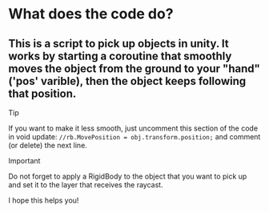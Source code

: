 # What does the code do?
## This is a script to pick up objects in unity. It works by starting a coroutine that smoothly moves the object from the ground to your "hand" ('pos' varible), then the object keeps following that position.

> [!TIP]
> If you want to make it less smooth, just uncomment this section of the code in void update: `//rb.MovePosition = obj.transform.position;` and comment (or delete) the next line.

> [!IMPORTANT]
> Do not forget to apply a RigidBody to the object that you want to pick up and set it to the layer that receives the raycast.

I hope this helps you!
